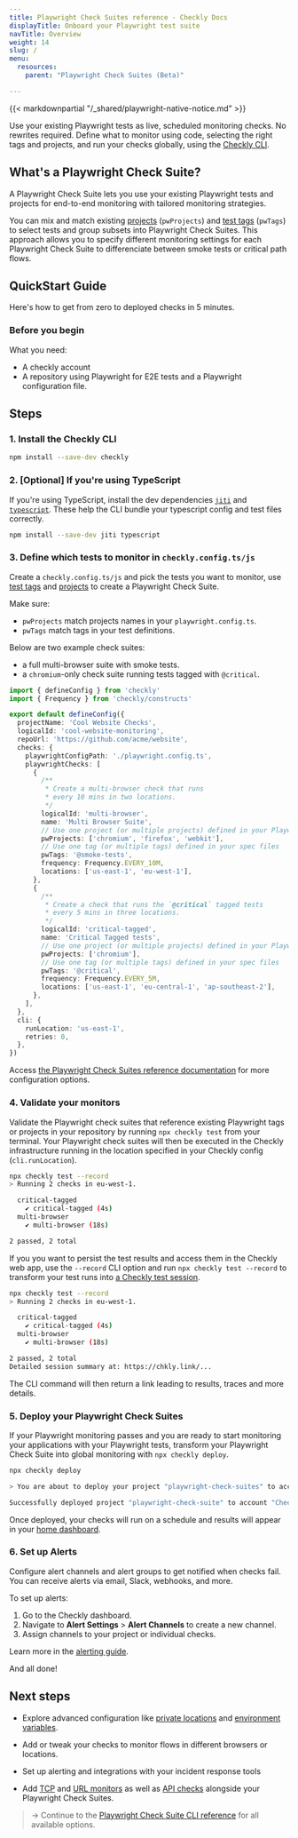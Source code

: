 ```yaml
---
title: Playwright Check Suites reference - Checkly Docs
displayTitle: Onboard your Playwright test suite
navTitle: Overview
weight: 14
slug: /
menu:
  resources:
    parent: "Playwright Check Suites (Beta)"

---
```


{{< markdownpartial "/_shared/playwright-native-notice.md" >}}

Use your existing Playwright tests as live, scheduled monitoring checks. No rewrites required. Define what to monitor using code, selecting the right tags and projects, and run your checks globally, using the [Checkly CLI](/docs/cli).

## What's a Playwright Check Suite?

A Playwright Check Suite lets you use your existing Playwright tests and projects for end-to-end monitoring with tailored monitoring strategies.

You can mix and match existing
[projects](https://playwright.dev/docs/test-projects) (`pwProjects`) and [test tags](https://playwright.dev/docs/test-annotations#tag-tests) (`pwTags`) to select tests and group subsets into Playwright Check Suites. This approach allows you to specify different monitoring settings for each Playwright Check Suite to differenciate between smoke tests or critical path flows.

## QuickStart Guide

Here's how to get from zero to deployed checks in 5 minutes.

### Before you begin

What you need:

* A checkly account
* A repository using Playwright for E2E tests and a Playwright configuration file.

## Steps

### 1. Install the Checkly CLI


  ```bash {title="Terminal"}
  npm install --save-dev checkly
  ```

### 2. [Optional] If you're using TypeScript

  If you're using TypeScript, install the dev dependencies [`jiti`](https://www.npmjs.com/package/jiti) and [`typescript`](https://www.npmjs.com/package/typescript). These help the CLI bundle your typescript config and test files correctly.

  ```bash {title="Terminal"}
  npm install --save-dev jiti typescript
  ```

### 3. Define which tests to monitor in `checkly.config.ts/js`

Create a `checkly.config.ts/js` and pick the tests you want to monitor, use [test tags](https://playwright.dev/docs/test-annotations#tag-tests) and [projects](https://playwright.dev/docs/test-projects) to create a Playwright Check Suite.

Make sure:

* `pwProjects` match projects names in your `playwright.config.ts`.
* `pwTags` match tags in your test definitions.

Below are two example check suites:

* a full multi-browser suite with smoke tests.
* a `chromium`-only check suite running tests tagged with `@critical`.

```typescript {title="checkly.config.ts/js"}
import { defineConfig } from 'checkly'
import { Frequency } from 'checkly/constructs'

export default defineConfig({
  projectName: 'Cool Website Checks',
  logicalId: 'cool-website-monitoring',
  repoUrl: 'https://github.com/acme/website',
  checks: {
    playwrightConfigPath: './playwright.config.ts',
    playwrightChecks: [
      {
        /**
         * Create a multi-browser check that runs
         * every 10 mins in two locations.
         */
        logicalId: 'multi-browser',
        name: 'Multi Browser Suite',
        // Use one project (or multiple projects) defined in your Playwright config
        pwProjects: ['chromium', 'firefox', 'webkit'],
        // Use one tag (or multiple tags) defined in your spec files
        pwTags: '@smoke-tests',
        frequency: Frequency.EVERY_10M,
        locations: ['us-east-1', 'eu-west-1'],
      },
      {
        /**
         * Create a check that runs the `@critical` tagged tests
         * every 5 mins in three locations.
         */
        logicalId: 'critical-tagged',
        name: 'Critical Tagged tests',
        // Use one project (or multiple projects) defined in your Playwright config
        pwProjects: ['chromium'],
        // Use one tag (or multiple tags) defined in your spec files
        pwTags: '@critical',
        frequency: Frequency.EVERY_5M,
        locations: ['us-east-1', 'eu-central-1', 'ap-southeast-2'],
      },
    ],
  },
  cli: {
    runLocation: 'us-east-1',
    retries: 0,
  },
})
```

Access [the Playwright Check Suites reference documentation](/docs/playwright-checks/reference/) for more configuration options.

### 4. Validate your monitors

Validate the Playwright check suites that reference existing Playwright tags or projects in your repository by running `npx checkly test` from your terminal. Your Playwright check suites will then be executed in the Checkly infrastructure running in the location specified in your Checkly config (`cli.runLocation`).

```bash {title="Terminal"}
npx checkly test --record
> Running 2 checks in eu-west-1.

  critical-tagged
    ✔ critical-tagged (4s)
  multi-browser
    ✔ multi-browser (18s)

2 passed, 2 total
```

If you you want to persist the test results and access them in the Checkly web app, use the `--record` CLI option and run `npx checkly test --record` to transform your test runs into [a Checkly test session](/docs/testing/#test-sessions).

```bash {title="Terminal"}
npx checkly test --record
> Running 2 checks in eu-west-1.

  critical-tagged
    ✔ critical-tagged (4s)
  multi-browser
    ✔ multi-browser (18s)

2 passed, 2 total
Detailed session summary at: https://chkly.link/...
```

The CLI command will then return a link leading to results, traces and more details.

### 5. Deploy your Playwright Check Suites

If your Playwright monitoring passes and you are ready to start monitoring your applications with your Playwright tests, transform your Playwright Check Suite into global monitoring with `npx checkly deploy`.

```bash {title="Terminal"}
npx checkly deploy

> You are about to deploy your project "playwright-check-suites" to account "Checkly E2E Prod". Do you want to continue? … yes

Successfully deployed project "playwright-check-suite" to account "Checkly E2E Prod".
```

Once deployed, your checks will run on a schedule and results will appear in your [home dashboard](https://app.checklyhq.com/).

### 6. Set up Alerts

Configure alert channels and alert groups to get notified when checks fail. You can receive alerts via email, Slack, webhooks, and more.

To set up alerts:

1. Go to the Checkly dashboard.
2. Navigate to **Alert Settings** > **Alert Channels** to create a new channel.
3. Assign channels to your project or individual checks.

Learn more in the [alerting guide](https://www.checklyhq.com/docs/alerts/).

And all done!

## Next steps

* Explore advanced configuration like [private locations](/docs/private-locations/) and [environment variables](/docs/cli/env-vars/).
* Add or tweak your checks to monitor flows in different browsers or locations.
* Set up alerting and integrations with your incident response tools

* Add [TCP](/docs/tcp-monitors) and [URL monitors](/docs/url-monitors) as well as [API checks](/docs/api-checks) alongside your Playwright Check Suites.

> → Continue to the [Playwright Check Suite CLI reference](/docs/playwright-checks/reference) for all available options.
